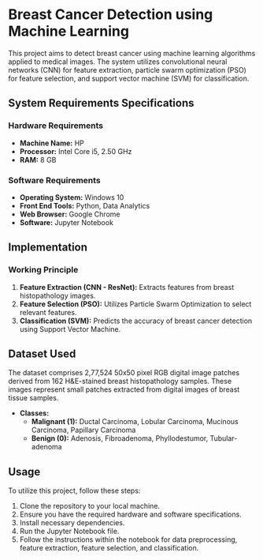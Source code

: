 # Breast Cancer Detection using Machine Learning

This project aims to detect breast cancer using machine learning algorithms applied to medical images. The system utilizes convolutional neural networks (CNN) for feature extraction, particle swarm optimization (PSO) for feature selection, and support vector machine (SVM) for classification.

## System Requirements Specifications

### Hardware Requirements
- **Machine Name:** HP
- **Processor:** Intel Core i5, 2.50 GHz
- **RAM:** 8 GB

### Software Requirements
- **Operating System:** Windows 10
- **Front End Tools:** Python, Data Analytics
- **Web Browser:** Google Chrome
- **Software:** Jupyter Notebook

## Implementation

### Working Principle
1. **Feature Extraction (CNN - ResNet):** Extracts features from breast histopathology images.
2. **Feature Selection (PSO):** Utilizes Particle Swarm Optimization to select relevant features.
3. **Classification (SVM):** Predicts the accuracy of breast cancer detection using Support Vector Machine.

## Dataset Used
The dataset comprises 2,77,524 50x50 pixel RGB digital image patches derived from 162 H&E-stained breast histopathology samples. These images represent small patches extracted from digital images of breast tissue samples. 

- **Classes:**
  - **Malignant (1):** Ductal Carcinoma, Lobular Carcinoma, Mucinous Carcinoma, Papillary Carcinoma
  - **Benign (0):** Adenosis, Fibroadenoma, Phyllodestumor, Tubular-adenoma

## Usage
To utilize this project, follow these steps:
1. Clone the repository to your local machine.
2. Ensure you have the required hardware and software specifications.
3. Install necessary dependencies.
4. Run the Jupyter Notebook file.
5. Follow the instructions within the notebook for data preprocessing, feature extraction, feature selection, and classification.

